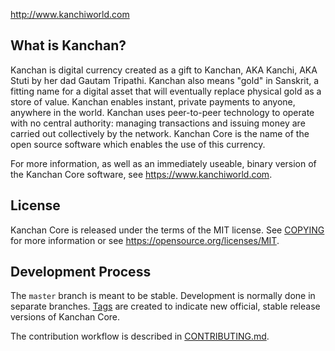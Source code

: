 http://www.kanchiworld.com


What is Kanchan?
-------------
Kanchan is digital currency created as a gift to Kanchan, AKA Kanchi, AKA Stuti by her dad
Gautam Tripathi. Kanchan also means "gold" in Sanskrit, a fitting name for a digital asset that
will eventually replace physical gold as a store of value. Kanchan enables instant, private
payments to anyone, anywhere in the world. Kanchan uses peer-to-peer technology
to operate with no central authority: managing transactions and issuing money
are carried out collectively by the network. Kanchan Core is the name of the open
source software which enables the use of this currency.

For more information, as well as an immediately useable, binary version of
the Kanchan Core software, see https://www.kanchiworld.com.


License
-------

Kanchan Core is released under the terms of the MIT license. See [COPYING](COPYING) for more
information or see https://opensource.org/licenses/MIT.

Development Process
-------------------

The `master` branch is meant to be stable. Development is normally done in separate branches.
[Tags](https://github.com/kanchiworld/kanchan/tags) are created to indicate new official,
stable release versions of Kanchan Core.

The contribution workflow is described in [CONTRIBUTING.md](CONTRIBUTING.md).


